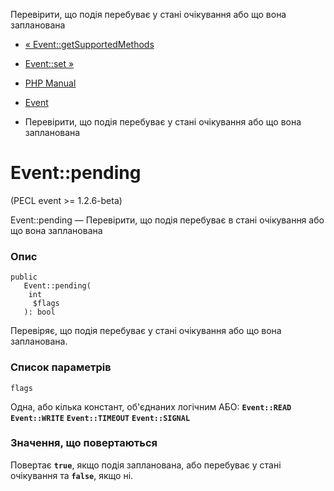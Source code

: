 Перевірити, що подія перебуває у стані очікування або що вона запланована

-   [« Event::getSupportedMethods](event.getsupportedmethods.html)
    
-   [Event::set »](event.set.html)
    
-   [PHP Manual](index.html)
    
-   [Event](class.event.html)
    
-   Перевірити, що подія перебуває у стані очікування або що вона запланована
    

# Event::pending

(PECL event >= 1.2.6-beta)

Event::pending — Перевірити, що подія перебуває в стані очікування або що вона запланована

### Опис

```methodsynopsis
public
   Event::pending(
    int
     $flags
   ): bool
```

Перевіряє, що подія перебуває у стані очікування або що вона запланована.

### Список параметрів

`flags`

Одна, або кілька констант, об'єднаних логічним АБО: **`Event::READ`** **`Event::WRITE`** **`Event::TIMEOUT`** **`Event::SIGNAL`**

### Значення, що повертаються

Повертає **`true`**, якщо подія запланована, або перебуває у стані очікування та **`false`**, якщо ні.